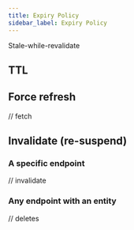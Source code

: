 ```yaml
---
title: Expiry Policy
sidebar_label: Expiry Policy
---
```


Stale-while-revalidate

## TTL

## Force refresh

// fetch

## Invalidate (re-suspend)

### A specific endpoint

// invalidate

### Any endpoint with an entity

// deletes
